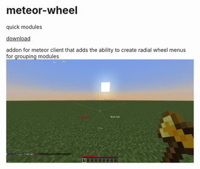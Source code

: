 # meteor-wheel
quick modules

[download](https://github.com/tw0ten/mc-meteor-wheel/releases/tag/snapshot)

addon for meteor client that adds the ability to create radial wheel menus for grouping modules
![screenshot](.github/README/screenshot.png)
